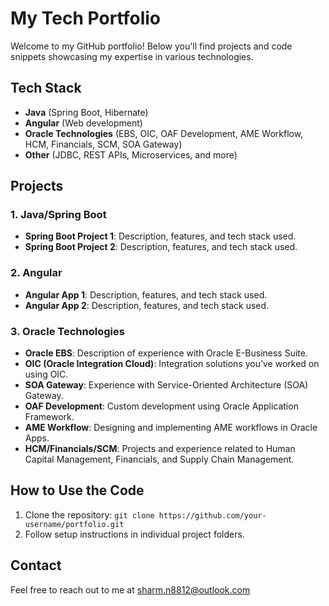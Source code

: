 # My Tech Portfolio

Welcome to my GitHub portfolio! Below you'll find projects and code snippets showcasing my expertise in various technologies.

## Tech Stack

- **Java** (Spring Boot, Hibernate)
- **Angular** (Web development)
- **Oracle Technologies** (EBS, OIC, OAF Development, AME Workflow, HCM, Financials, SCM, SOA Gateway)
- **Other** (JDBC, REST APIs, Microservices, and more)

## Projects

### 1. **Java/Spring Boot**
- **Spring Boot Project 1**: Description, features, and tech stack used.
- **Spring Boot Project 2**: Description, features, and tech stack used.

### 2. **Angular**
- **Angular App 1**: Description, features, and tech stack used.
- **Angular App 2**: Description, features, and tech stack used.

### 3. **Oracle Technologies**
- **Oracle EBS**: Description of experience with Oracle E-Business Suite.
- **OIC (Oracle Integration Cloud)**: Integration solutions you’ve worked on using OIC.
- **SOA Gateway**: Experience with Service-Oriented Architecture (SOA) Gateway.
- **OAF Development**: Custom development using Oracle Application Framework.
- **AME Workflow**: Designing and implementing AME workflows in Oracle Apps.
- **HCM/Financials/SCM**: Projects and experience related to Human Capital Management, Financials, and Supply Chain Management.

## How to Use the Code

1. Clone the repository: `git clone https://github.com/your-username/portfolio.git`
2. Follow setup instructions in individual project folders.

## Contact

Feel free to reach out to me at sharm.n8812@outlook.com
